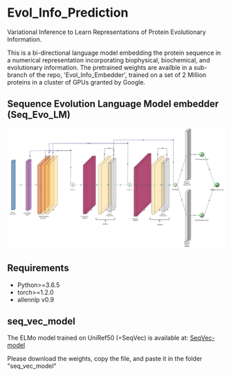 # Evol_Info_Prediction
Variational Inference to Learn Representations of Protein Evolutionary Information.

This is a bi-directional language model embedding the protein sequence in a numerical representation incorporating biophysical, biochemical, and evolutionary information. The pretrained weights are availble in a sub-branch of the repo, 'Evol_Info_Embedder', trained on a set of 2 Million proteins in a cluster of GPUs granted by Google.

## Sequence Evolution Language Model embedder (Seq_Evo_LM)
![](img/LM_with_residual.jpg?style=centerme)

## Requirements

*  Python>=3.6.5
*  torch>=1.2.0
*  allennlp v0.9

## seq_vec_model
The ELMo model trained on UniRef50 (=SeqVec) is available at:
[SeqVec-model](https://rostlab.org/~deepppi/seqvec.zip)

Please download the weights, copy the file, and paste it in the folder "seq_vec_model"


